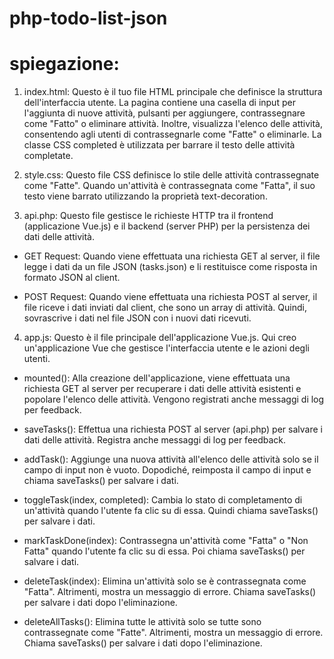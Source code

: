 # php-todo-list-json

# spiegazione:

1) index.html:
Questo è il tuo file HTML principale che definisce la struttura dell'interfaccia utente. La pagina contiene una casella di input per l'aggiunta di nuove attività, pulsanti per aggiungere, contrassegnare come "Fatto" o eliminare attività. Inoltre, visualizza l'elenco delle attività, consentendo agli utenti di contrassegnarle come "Fatte" o eliminarle. La classe CSS completed è utilizzata per barrare il testo delle attività completate.



2) style.css: 
Questo file CSS definisce lo stile delle attività contrassegnate come "Fatte". Quando un'attività è contrassegnata come "Fatta", il suo testo viene barrato utilizzando la proprietà text-decoration.



3) api.php: 
Questo file gestisce le richieste HTTP tra il frontend (applicazione Vue.js) e il backend (server PHP) per la persistenza dei dati delle attività.

- GET Request: Quando viene effettuata una richiesta GET al server, il file legge i dati da un file JSON (tasks.json) e li restituisce come risposta in formato JSON al client.

- POST Request: Quando viene effettuata una richiesta POST al server, il file riceve i dati inviati dal client, che sono un array di attività. Quindi, sovrascrive i dati nel file JSON con i nuovi dati ricevuti.



4) app.js: 
Questo è il file principale dell'applicazione Vue.js. Qui creo un'applicazione Vue che gestisce l'interfaccia utente e le azioni degli utenti.

- mounted(): Alla creazione dell'applicazione, viene effettuata una richiesta GET al server per recuperare i dati delle attività esistenti e popolare l'elenco delle attività. Vengono registrati anche messaggi di log per feedback.

- saveTasks(): Effettua una richiesta POST al server (api.php) per salvare i dati delle attività. Registra anche messaggi di log per feedback.

- addTask(): Aggiunge una nuova attività all'elenco delle attività solo se il campo di input non è vuoto. Dopodiché, reimposta il campo di input e chiama saveTasks() per salvare i dati.

- toggleTask(index, completed): Cambia lo stato di completamento di un'attività quando l'utente fa clic su di essa. Quindi chiama saveTasks() per salvare i dati.

- markTaskDone(index): Contrassegna un'attività come "Fatta" o "Non Fatta" quando l'utente fa clic su di essa. Poi chiama saveTasks() per salvare i dati.

- deleteTask(index): Elimina un'attività solo se è contrassegnata come "Fatta". Altrimenti, mostra un messaggio di errore. Chiama saveTasks() per salvare i dati dopo l'eliminazione.

- deleteAllTasks(): Elimina tutte le attività solo se tutte sono contrassegnate come "Fatte". Altrimenti, mostra un messaggio di errore. Chiama saveTasks() per salvare i dati dopo l'eliminazione.
